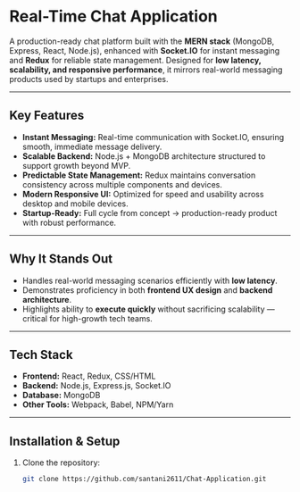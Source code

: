 # Real-Time Chat Application

A production-ready chat platform built with the **MERN stack** (MongoDB, Express, React, Node.js), enhanced with **Socket.IO** for instant messaging and **Redux** for reliable state management. Designed for **low latency, scalability, and responsive performance**, it mirrors real-world messaging products used by startups and enterprises.

---

## Key Features

- **Instant Messaging:** Real-time communication with Socket.IO, ensuring smooth, immediate message delivery.  
- **Scalable Backend:** Node.js + MongoDB architecture structured to support growth beyond MVP.  
- **Predictable State Management:** Redux maintains conversation consistency across multiple components and devices.  
- **Modern Responsive UI:** Optimized for speed and usability across desktop and mobile devices.  
- **Startup-Ready:** Full cycle from concept → production-ready product with robust performance.

---

## Why It Stands Out

- Handles real-world messaging scenarios efficiently with **low latency**.  
- Demonstrates proficiency in both **frontend UX design** and **backend architecture**.  
- Highlights ability to **execute quickly** without sacrificing scalability — critical for high-growth tech teams.

---

## Tech Stack

- **Frontend:** React, Redux, CSS/HTML  
- **Backend:** Node.js, Express.js, Socket.IO  
- **Database:** MongoDB  
- **Other Tools:** Webpack, Babel, NPM/Yarn

---

## Installation & Setup

1. Clone the repository:  
   ```bash
   git clone https://github.com/santani2611/Chat-Application.git
